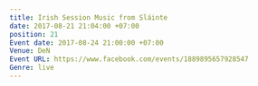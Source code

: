 ```yaml
---
title: Irish Session Music from Sláinte
date: 2017-08-21 21:04:00 +07:00
position: 21
Event date: 2017-08-24 21:00:00 +07:00
Venue: DeN
Event URL: https://www.facebook.com/events/1889895657928547
Genre: live
---
```


